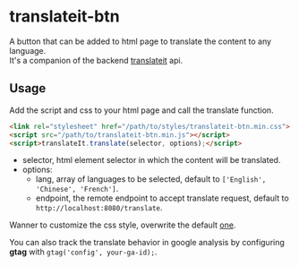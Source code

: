 # translateit-btn

A button that can be added to html page to translate the content to any language.<br/>
It's a companion of the backend [translateit](https://github.com/reminia/translateit) api.

## Usage

Add the script and css to your html page and call the translate function.

```html
<link rel="stylesheet" href="/path/to/styles/translateit-btn.min.css">
<script src="/path/to/translateit-btn.min.js"></script>
<script>translateIt.translate(selector, options);</script>
```

* selector, html element selector in which the content will be translated.
* options:
  * lang, array of languages to be selected, default to `['English', 'Chinese', 'French']`.
  * endpoint, the remote endpoint to accept translate request, default to `http://localhost:8080/translate`.

Wanner to customize the css style, overwrite the default [one](src/style/translateit-btn.css).

You can also track the translate behavior in google analysis by configuring **gtag** with
`gtag('config', your-ga-id);`.